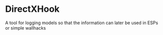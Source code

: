 # DirectXHook
A tool for logging models so that the information can later be used in ESPs or simple wallhacks
